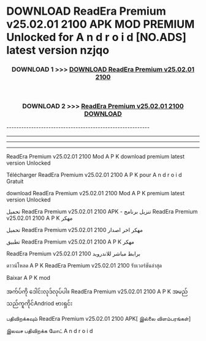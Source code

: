 # DOWNLOAD ReadEra Premium v25.02.01 2100  APK MOD PREMIUM Unlocked for A n d r o i d [NO.ADS] latest version nzjqo 



<div align="center">

<h3>DOWNLOAD 1 >>> <a href="https://getmod2.web.app/?judul=ReadEra Premium v25.02.01 2100 ">DOWNLOAD ReadEra Premium v25.02.01 2100 </a></h3><br>

<h3>DOWNLOAD 2 >>> <a href="https://getmod2.web.app/?judul=ReadEra Premium v25.02.01 2100 ">ReadEra Premium v25.02.01 2100  DOWNLOAD </a></h3>

</div>
----------------------------------------------------------

----------------------------------------------------------

----------------------------------------------------------

----------------------------------------------------------

ReadEra Premium v25.02.01 2100  Mod A P K download premium latest version Unlocked

Télécharger ReadEra Premium v25.02.01 2100  A P K pour A n d r o i d Gratuit

download ReadEra Premium v25.02.01 2100  Mod A P K premium latest version Unlocked

تحميل ReadEra Premium v25.02.01 2100  APK - تنزيل برنامج ReadEra Premium v25.02.01 2100  A P K مهكر

تحميل ReadEra Premium v25.02.01 2100  مهكر اخر اصدار

تطبيق ReadEra Premium v25.02.01 2100  A P K مهكر

ReadEra Premium v25.02.01 2100  برابط مباشر للاندرويد

ดาวน์โหลด A P K ReadEra Premium v25.02.01 2100  รับเวอร์ชันล่าสุด

Baixar A P K mod

အက်ပ်ကို ဒေါင်းလုဒ်လုပ်ပါ။ ReadEra Premium v25.02.01 2100  A P K အမည်သည်ကူကိုင်Andriod ဗားရှင်း

பதிவிறக்கவும் ReadEra Premium v25.02.01 2100  APK[ இல்லை விளம்பரங்கள்] 
 
இலவச பதிவிறக்க மோட் A n d r o i d



